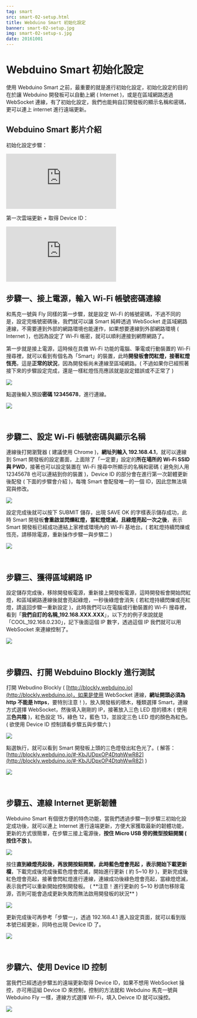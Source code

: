 ```yaml
---
tag: smart
src: smart-02-setup.html
title: Webduino Smart 初始化設定
banner: smart-02-setup.jpg
img: smart-02-setup-s.jpg
date: 20161001
---
```


<!-- @@master  = ../../_layout.html-->

<!-- @@block  =  meta-->

<title>Webduino Smart 初始化設定 :::: Webduino = Web × Arduino</title>

<meta name="description" content="使用 Webduino Smart 之前，最重要的就是進行初始化設定，初始化設定的目的在於讓 Webduino 開發板可以自動上網 ( Internet )，或是在區域網路透過 WebSocket 連線，有了初始化設定，我們也能夠自訂開發板的顯示名稱和密碼，更可以連上 internet 進行遠端更新。">

<meta itemprop="description" content="使用 Webduino Smart 之前，最重要的就是進行初始化設定，初始化設定的目的在於讓 Webduino 開發板可以自動上網 ( Internet )，或是在區域網路透過 WebSocket 連線，有了初始化設定，我們也能夠自訂開發板的顯示名稱和密碼，更可以連上 internet 進行遠端更新。">

<meta property="og:description" content="使用 Webduino Smart 之前，最重要的就是進行初始化設定，初始化設定的目的在於讓 Webduino 開發板可以自動上網 ( Internet )，或是在區域網路透過 WebSocket 連線，有了初始化設定，我們也能夠自訂開發板的顯示名稱和密碼，更可以連上 internet 進行遠端更新。">

<meta property="og:title" content="Webduino Smart 初始化設定" >

<meta property="og:url" content="https://webduino.io/tutorials/smart-02-setup.html">

<meta property="og:image" content="https://webduino.io/img/tutorials/smart-02-setup-s.jpg">

<meta itemprop="image" content="https://webduino.io/img/tutorials/smart-02-setup-s.jpg">

<include src="../_include-tutorials.html"></include>

<!-- @@close-->

<!-- @@block  =  preAndNext-->

<include src="../_include-tutorials-content.html"></include>

<!-- @@close-->



<!-- @@block  =  tutorials-->
# Webduino Smart 初始化設定

使用 Webduino Smart 之前，最重要的就是進行初始化設定，初始化設定的目的在於讓 Webduino 開發板可以自動上網 ( Internet )，或是在區域網路透過 WebSocket 連線，有了初始化設定，我們也能夠自訂開發板的顯示名稱和密碼，更可以連上 internet 進行遠端更新。

## Webduino Smart 影片介紹

初始化設定步驟：

<iframe class="youtube" src="https://www.youtube.com/embed/b-7B5fljwG4" frameborder="0" allowfullscreen></iframe>

第一次雲端更新 + 取得 Device ID：

<iframe class="youtube" src="https://www.youtube.com/embed/UtY4O5T7JgE" frameborder="0" allowfullscreen></iframe>

<br/>

## 步驟一、接上電源，輸入 Wi-Fi 帳號密碼連線

和馬克一號與 Fly 同樣的第一步驟，就是設定 Wi-Fi 的帳號密碼，不過不同的是，設定完帳號密碼後，我們就可以讓 Smart 純粹透過 WebSocket 走區域網路連線，不需要連到外部的網路環境也能運作，如果想要連線到外部網路環境 ( Internet )，也因為設定了 Wi-Fi 帳密，就可以順利連接到網際網路了。

第一步就是接上電源，這時候在具備 Wi-Fi 功能的電腦、筆電或行動裝置的 Wi-Fi 搜尋裡，就可以看到有個名為「Smart」的裝置，此時**開發板會閃紅燈，接著紅燈恆亮**，這是**正常的狀況**，因為開發板尚未連線至區域網路。( 不過如果你已經照著接下來的步驟設定完成，還是一樣紅燈恆亮應該就是設定錯誤或不正常了 )

![](../img/tutorials/smart-02-02.jpg)

點選後輸入預設**密碼 12345678**，進行連線。 

![](../img/tutorials/smart-02-03.jpg)

<br/>

## 步驟二、設定 Wi-Fi 帳號密碼與顯示名稱

連線後打開瀏覽器 ( 建議使用 Chrome )，**網址列輸入 192.168.4.1**，就可以連線到 Smart 開發板的設定畫面，上面除了「一定要」設定的**所在場所的 Wi-Fi SSID 與 PWD**，接著也可以設定裝置在 Wi-Fi 搜尋中所顯示的名稱和密碼 ( 避免別人用 12345678 也可以連結到你的裝置 )，Device ID 的部分會在進行第一次韌體更新後配發 ( 下面的步驟會介紹 )，每塊 Smart 會配發唯一的一個 ID，因此您無法填寫與修改。

![](../img/tutorials/smart-02-04.jpg)

設定完成後就可以按下 SUBMIT 儲存，出現 SAVE OK 的字樣表示儲存成功，此時 Smart 開發板**會重啟並閃爍紅燈，當紅燈熄滅，且綠燈亮起一次之後**，表示 Smart 開發板已經成功連結上家裡或環境內的 Wi-Fi 基地台。( 若紅燈持續閃爍或恆亮，請移除電源，重新操作步驟一與步驟二 )

![](../img/tutorials/smart-02-05.jpg)

<br/>

## 步驟三、獲得區域網路 IP

設定儲存完成後，移除開發板電源，重新接上開發板電源，這時開發板會開始閃紅燈，和區域網路連線後就會亮起綠燈，一秒後綠燈會消失 ( 若紅燈持續閃爍或亮紅燈，請返回步驟一重新設定 )，此時我們可以在電腦或行動裝置的 Wi-Fi 搜尋裡，看到「**我們自訂的名稱_192.168.XXX.XXX**」，以下方的例子來說就是「COOL_192.168.0.230」，記下後面這個 IP 數字，透過這個 IP 我們就可以用 WebSocket 來連線控制了。

![](../img/tutorials/smart-02-06.jpg)

<br/>

## 步驟四、打開 Webduino Blockly 進行測試

打開 Webudino Blockly ( [http://blockly.webduino.io](http://blockly.webduino.io)，如果是使用 WebSocket 連線，**網址開頭必須為 http 不能是 https**，要特別注意！)，放入開發板的積木，種類選擇 Smart，連線方式選擇 WebSocket，然後填入剛剛的 IP，接著放入三色 LED 燈的積木 ( 使用**三色共陰** )，紅色設定 15，綠色 12，藍色 13，並設定三色 LED 燈的顏色為紅色。( 欲使用 Device ID 控制請看步驟五與步驟六 )

![](../img/tutorials/smart-02-07.jpg)

點選執行，就可以看到 Smart 開發板上頭的三色燈發出紅色光了。( 解答：[http://blockly.webduino.io/#-KbJUDpxOP4DtqhWwR82](http://blockly.webduino.io/#-KbJUDpxOP4DtqhWwR82) )

![](../img/tutorials/smart-02-09.gif)

<br/>

## 步驟五、連線 Internet 更新韌體

Webduino Smart 有個很方便的特色功能，當我們透過步驟一到步驟三初始化設定成功後，就可以連上 Internet 進行遠端更新，方便大家獲取最新的韌體功能，更新的方式很簡單，在步驟三接上電源後，**按住 Micro USB 旁的微型按鈕開關 ( 按住不放 )**。

![](../img/tutorials/smart-02-10.jpg)

按住**直到綠燈亮起後，再放開按鈕開關，此時藍色燈會亮起 ，表示開始下載更新檔**，下載完成後完成後藍色燈會熄滅，開始進行更新 ( 約 5~10 秒 )，更新完成後紅色燈會亮起，接著會閃紅燈進行連線，連線成功後綠色燈會亮起，當綠燈熄滅，表示我們可以重新開始控制開發板。
( **注意！進行更新的 5~10 秒請勿移除電源，否則可能會造成更新失敗而無法啟用開發板的狀況** )

![](../img/tutorials/smart-02-11.jpg)

更新完成後可再參考「步驟一」，透過 192.168.4.1 進入設定頁面，就可以看到版本號已經更新，同時也出現 Device ID 了。

![](../img/tutorials/smart-02-12.jpg)

<br/>

## 步驟六、使用 Device ID 控制

當我們已經透過步驟五的遠端更新取得 Device ID，如果不想用 WebSocket 操控，亦可用這組 Device ID 來控制，控制的方法就和 Webduino 馬克一號與 Webduino Fly 一樣，連線方式選擇 Wi-Fi，填入 Deivce ID 就可以操控。

![](../img/tutorials/smart-02-13.jpg)



<!-- @@close-->